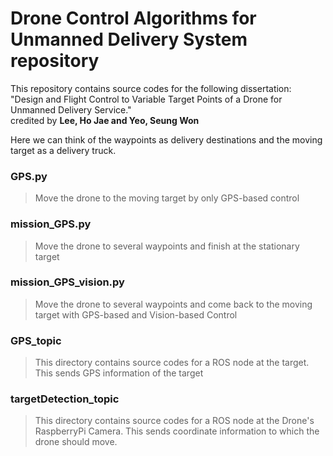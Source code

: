 # Drone Control Algorithms for Unmanned Delivery System repository
This repository contains source codes for the following dissertation: "Design and Flight Control to Variable Target Points of a Drone for Unmanned Delivery Service."     
credited by **Lee, Ho Jae and Yeo, Seung Won**    
   
Here we can think of the waypoints as delivery destinations and the moving target as a delivery truck.

### GPS.py
> Move the drone to the moving target by only GPS-based control

### mission_GPS.py
> Move the drone to several waypoints and finish at the stationary target

### mission_GPS_vision.py 
> Move the drone to several waypoints and come back to the moving target with GPS-based and Vision-based Control

### GPS_topic
> This directory contains source codes for a ROS node at the target. This sends GPS information of the target

### targetDetection_topic
> This directory contains source codes for a ROS node at the Drone's RaspberryPi Camera. This sends coordinate information to which the drone should move.

